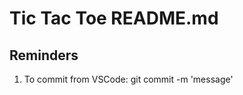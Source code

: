 <h1>Tic Tac Toe README.md</h1>
<h2>Reminders</h2>
<ol>
  <li>To commit from VSCode: git commit -m 'message'</li>
</ol>
